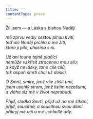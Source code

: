 ```yaml
---
title: ''
contentType: prose
---
```


<section>

Žil jsem — a Láska s blahou Nadějí

_mě zprvu vedly cestou plnou kvítí;  
teď ale Naděj prchla a mé žití,  
které ji pilo, uhasíná s ní._

</section>

<section>

_Už ani touha tajně plačící  
nemůže vzkřísit ztracenou mou sílu;  
a když ne lásky, toho cíle cílů,  
tak aspoň smrti chci už dosíci._

</section>

<section>

_Ó Smrti, smíre, jenž vše ztišit umí,  
jsem uschlý strom, jenž listím nezašumí,  
a vláha slz mě v život neprobudí._

</section>

<section>

_Přijď, sladká Smrti, přijď už na mé štkání,  
přijď, soucitná, a soucitnou svou dlaní  
přikryj mé oči a mé zchladlé údy._

</section>
